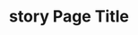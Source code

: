 ---
templateKey: story-page
title: story Page Title
heading: story Page Heading
subheading: This is the story Page subheading
mainpitch:
  title: story Mainpitch Title
  description: >
    story Duis reprehenderit culpa deserunt proident fugiat ea et consectetur amet do nostrud. Elit tempor reprehenderit do et ipsum aliqua elit ullamco eiusmod velit aliquip proident. Consectetur quis consequat ea proident cillum consequat sit do minim Lorem magna irure laboris.
---